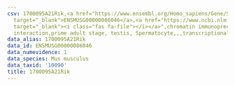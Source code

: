 ```yaml
---
csv: 1700095A21Rik,<a href="https://www.ensembl.org/Homo_sapiens/Gene/Summary?db=core;g=ENSMUSG00000086046"
  target="_blank">ENSMUSG00000086046</a>,<a href="https://www.ncbi.nlm.nih.gov/pubmed/25450459"
  target="_blank"><i class="fas fa-file"></i></a>",chromatin immunoprecipitation assay,direct
  interaction,prime adult stage, testis, Spermatocyte,,,transcriptional regulation,
data_alias: 1700095A21Rik
data_id: ENSMUSG00000086046
data_numevidence: 1
data_species: Mus musculus
data_taxid: '10090'
title: 1700095A21Rik
---
```

